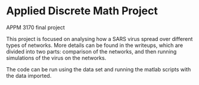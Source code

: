 # Applied Discrete Math Project
APPM 3170 final project

This project is focused on analysing how a SARS virus spread over different types of networks. More details can be found in the writeups, which are divided into two parts: comparison of the networks, and then running simulations of the virus on the networks. 

The code can be run using the data set and running the matlab scripts with the data imported.
